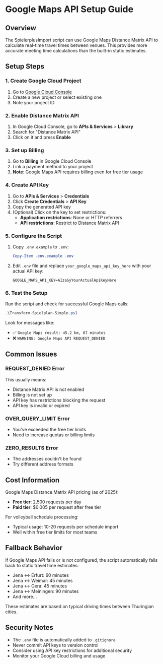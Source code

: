 # Google Maps API Setup Guide

## Overview
The SpielerplusImport script can use Google Maps Distance Matrix API to calculate real-time travel times between venues. This provides more accurate meeting time calculations than the built-in static estimates.

## Setup Steps

### 1. Create Google Cloud Project
1. Go to [Google Cloud Console](https://console.cloud.google.com/)
2. Create a new project or select existing one
3. Note your project ID

### 2. Enable Distance Matrix API
1. In Google Cloud Console, go to **APIs & Services** > **Library**
2. Search for "Distance Matrix API"
3. Click on it and press **Enable**

### 3. Set up Billing
1. Go to **Billing** in Google Cloud Console
2. Link a payment method to your project
3. **Note**: Google Maps API requires billing even for free tier usage

### 4. Create API Key
1. Go to **APIs & Services** > **Credentials**
2. Click **Create Credentials** > **API Key**
3. Copy the generated API key
4. (Optional) Click on the key to set restrictions:
   - **Application restrictions**: None or HTTP referrers
   - **API restrictions**: Restrict to Distance Matrix API

### 5. Configure the Script
1. Copy `.env.example` to `.env`:
   ```powershell
   Copy-Item .env.example .env
   ```
2. Edit `.env` file and replace `your_google_maps_api_key_here` with your actual API key:
   ```
   GOOGLE_MAPS_API_KEY=AIzaSyYourActualApiKeyHere
   ```

### 6. Test the Setup
Run the script and check for successful Google Maps calls:
```powershell
.\Transform-Spielplan-Simple.ps1
```

Look for messages like:
- ✅ `Google Maps result: 45.2 km, 67 minutes`
- ❌ `WARNING: Google Maps API REQUEST_DENIED`

## Common Issues

### REQUEST_DENIED Error
This usually means:
- Distance Matrix API is not enabled
- Billing is not set up
- API key has restrictions blocking the request
- API key is invalid or expired

### OVER_QUERY_LIMIT Error
- You've exceeded the free tier limits
- Need to increase quotas or billing limits

### ZERO_RESULTS Error
- The addresses couldn't be found
- Try different address formats

## Cost Information

Google Maps Distance Matrix API pricing (as of 2025):
- **Free tier**: 2,500 requests per day
- **Paid tier**: $0.005 per request after free tier

For volleyball schedule processing:
- Typical usage: 10-20 requests per schedule import
- Well within free tier limits for most teams

## Fallback Behavior

If Google Maps API fails or is not configured, the script automatically falls back to static travel time estimates:
- Jena ↔ Erfurt: 60 minutes
- Jena ↔ Weimar: 45 minutes  
- Jena ↔ Gera: 45 minutes
- Jena ↔ Meiningen: 90 minutes
- And more...

These estimates are based on typical driving times between Thuringian cities.

## Security Notes

- The `.env` file is automatically added to `.gitignore`
- Never commit API keys to version control
- Consider using API key restrictions for additional security
- Monitor your Google Cloud billing and usage
